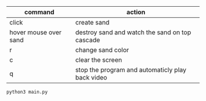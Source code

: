 |command|action|
|---|---|
|click|create sand|
|hover mouse over sand|destroy sand and watch the sand on top cascade|
|r|change sand color|
|c|clear the screen|
|q|stop the program and automaticly play back video|

```sh
python3 main.py
```


